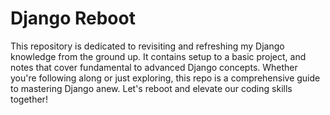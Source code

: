 # Django Reboot

This repository is dedicated to revisiting and refreshing my Django knowledge from the ground up. It contains setup to a basic project, and notes that cover fundamental to advanced Django concepts. Whether you're following along or just exploring, this repo is a comprehensive guide to mastering Django anew. Let's reboot and elevate our coding skills together!